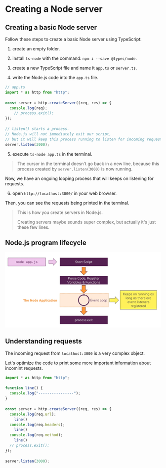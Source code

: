 # Creating a Node server

## Creating a basic Node server

Follow these steps to create a basic Node server using TypeScript:

1. create an empty folder.

2. install `ts-node` with the command: `npm i --save @types/node`.

3. create a new TypeScript file and name it `app.ts` or `server.ts`.

4. write the Node.js code into the `app.ts` file.

```typescript
// app.ts
import * as http from "http";

const server = http.createServer((req, res) => {
  console.log(req);
	// process.exit();
});

// listen() starts a process.
// Node.js will not immediately exit our script,
// but it will keep this process running to listen for incoming requests.
server.listen(3000);
```

5. execute `ts-node app.ts` in the terminal.

> The cursor in the terminal doesn't go back in a new line, because this process created by `server.listen(3000)` is now running.

Now, we have an ongoing looping process that will keeps on listening for requests.

6. open `http://localhost:3000/` in your web browser.

Then, you can see the requests being printed in the terminal.

> This is how you create servers in Node.js.
>
> Creating servers maybe sounds super complex, but actually it's just these few lines.

## Node.js program lifecycle

![Node.js Program Lifecycle](../assets/images/nodejs_program_lifecycle.jpeg)

## Understanding requests

The incoming request from `localhost:3000` is a very complex object.

Let's optimize the code to print some more important information about incomint requests.

```typescript
import * as http from "http";

function line() {
  console.log("----------------");
}

const server = http.createServer((req, res) => {
  console.log(req.url);
	line()
  console.log(req.headers);
	line()
  console.log(req.method);
	line()
  // process.exit();
});

server.listen(3000);
```
